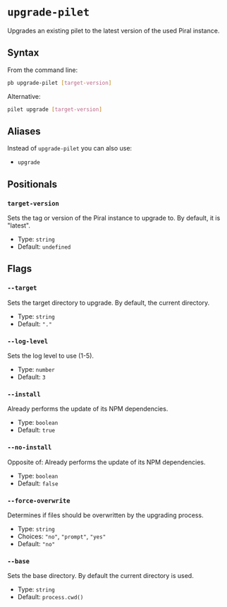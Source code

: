 # `upgrade-pilet`

Upgrades an existing pilet to the latest version of the used Piral instance.

## Syntax

From the command line:

```sh
pb upgrade-pilet [target-version]
```

Alternative:

```sh
pilet upgrade [target-version]
```

## Aliases

Instead of `upgrade-pilet` you can also use:

- `upgrade`

## Positionals

### `target-version`

Sets the tag or version of the Piral instance to upgrade to. By default, it is "latest".

- Type: `string`
- Default: `undefined`

## Flags

### `--target`

Sets the target directory to upgrade. By default, the current directory.

- Type: `string`
- Default: `"."`

### `--log-level`

Sets the log level to use (1-5).

- Type: `number`
- Default: `3`

### `--install`

Already performs the update of its NPM dependencies.

- Type: `boolean`
- Default: `true`

### `--no-install`

Opposite of:
Already performs the update of its NPM dependencies.

- Type: `boolean`
- Default: `false`

### `--force-overwrite`

Determines if files should be overwritten by the upgrading process.

- Type: `string`
- Choices: `"no"`, `"prompt"`, `"yes"`
- Default: `"no"`

### `--base`

Sets the base directory. By default the current directory is used.

- Type: `string`
- Default: `process.cwd()`

